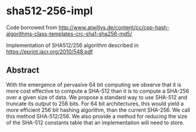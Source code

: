 # sha512-256-impl

Code borrowed from http://www.atwillys.de/content/cc/cpp-hash-algorithms-class-templates-crc-sha1-sha256-md5/

Implementation of SHA512/256 algorithm described in https://eprint.iacr.org/2010/548.pdf

## Abstract
With the emergence of pervasive 64 bit computing we observe 
that it is more cost effective to compute a SHA-512 than it is 
to compute a SHA-256 over a given size of data. We propose a 
standard way to use SHA-512 and truncate its output to 256 bits. 
For 64 bit architectures, this would yield a more efficient 256 bit 
hashing algorithm, than the current SHA-256. We call this method 
SHA-512/256. We also provide a method for reducing the size of the 
SHA-512 constants table that an implementation will need to store.
